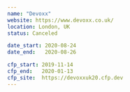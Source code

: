 ```yaml
---
name: "Devoxx"
website: https://www.devoxx.co.uk/
location: London, UK
status: Canceled

date_start: 2020-08-24
date_end:   2020-08-26

cfp_start: 2019-11-14
cfp_end:   2020-01-13
cfp_site:  https://devoxxuk20.cfp.dev
---
```


